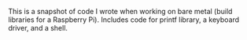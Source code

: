 This is a snapshot of code I wrote when working on bare metal (build libraries for a Raspberry Pi). Includes code for printf library, a keyboard driver, and a shell.
